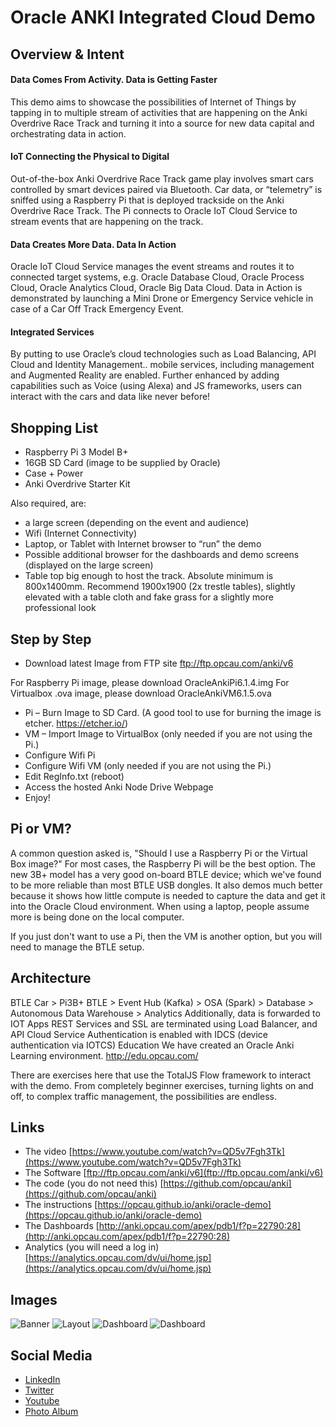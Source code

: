 # Oracle ANKI Integrated Cloud Demo
## Overview & Intent
#### Data Comes From Activity. Data is Getting Faster
This demo aims to showcase the possibilities of Internet of Things by tapping in to multiple stream of activities that are happening on the Anki Overdrive Race Track and turning it into a source for new data capital and orchestrating data in action.

#### IoT Connecting the Physical to Digital
Out-of-the-box Anki Overdrive Race Track game play involves smart cars controlled by smart devices paired via Bluetooth. Car data, or “telemetry” is sniffed using a Raspberry Pi that is deployed trackside on the Anki Overdrive Race Track. The Pi connects to Oracle IoT Cloud Service to stream events that are happening on the track.

#### Data Creates More Data. Data In Action
Oracle IoT Cloud Service manages the event streams and routes it to connected target systems, e.g. Oracle Database Cloud, Oracle Process Cloud, Oracle Analytics Cloud, Oracle Big Data Cloud. Data in Action is demonstrated by launching a Mini Drone or Emergency Service vehicle in case of a Car Off Track Emergency Event.

#### Integrated Services
By putting to use Oracle’s cloud technologies such as Load Balancing, API Cloud and Identity Management.. mobile services, including management and Augmented Reality are enabled. Further enhanced by adding capabilities such as Voice (using Alexa) and JS frameworks, users can interact with the cars and data like never before!

## Shopping List
* Raspberry Pi 3 Model B+
* 16GB SD Card (image to be supplied by Oracle)
* Case + Power
* Anki Overdrive Starter Kit

Also required, are:
* a large screen (depending on the event and audience)
* Wifi (Internet Connectivity)
* Laptop, or Tablet with Internet browser to “run” the demo
* Possible additional browser for the dashboards and demo screens (displayed on the large screen)
* Table top big enough to host the track. Absolute minimum is 800x1400mm. Recommend 1900x1900 (2x trestle tables), slightly elevated with a table cloth and fake grass for a slightly more professional look

## Step by Step
* Download latest Image from FTP site
ftp://ftp.opcau.com/anki/v6

For Raspberry Pi image, please download OracleAnkiPi6.1.4.img
For Virtualbox .ova image, please download OracleAnkiVM6.1.5.ova
* Pi – Burn Image to SD Card. (A good tool to use for burning the image is etcher. https://etcher.io/)
* VM – Import Image to VirtualBox (only needed if you are not using the Pi.)
* Configure Wifi Pi
* Configure Wifi VM (only needed if you are not using the Pi.)
* Edit RegInfo.txt (reboot)
* Access the hosted Anki Node Drive Webpage
* Enjoy!

## Pi or VM?
A common question asked is, "Should I use a Raspberry Pi or the Virtual Box image?"
For most cases, the Raspberry Pi will be the best option.  The new 3B+ model has a very good on-board BTLE device; which we've found to be more reliable than most BTLE USB dongles.  It also demos much better because it shows how little compute is needed to capture the data and get it into the Oracle Cloud environment.  When using a laptop, people assume more is being done on the local computer.

If you just don't want to use a Pi, then the VM is another option, but you will need to manage the BTLE setup.

## Architecture
BTLE Car > Pi3B+ BTLE > Event Hub (Kafka) > OSA (Spark) > Database > Autonomous Data Warehouse > Analytics
Additionally, data is forwarded to IOT Apps
REST Services and SSL are terminated using Load Balancer, and API Cloud Service
Authentication is enabled with IDCS (device authentication via IOTCS)
Education
We have created an Oracle Anki Learning environment.
http://edu.opcau.com/

There are exercises here that use the TotalJS Flow framework to interact with the demo.
From completely beginner exercises, turning lights on and off, to complex traffic management, the possibilities are endless.

## Links
* The video [https://www.youtube.com/watch?v=QD5v7Fgh3Tk](https://www.youtube.com/watch?v=QD5v7Fgh3Tk)
* The Software [ftp://ftp.opcau.com/anki/v6](ftp://ftp.opcau.com/anki/v6)
* The code (you do not need this) [https://github.com/opcau/anki](https://github.com/opcau/anki)
* The instructions [https://opcau.github.io/anki/oracle-demo](https://opcau.github.io/anki/oracle-demo)
* The Dashboards [http://anki.opcau.com/apex/pdb1/f?p=22790:28](http://anki.opcau.com/apex/pdb1/f?p=22790:28)
* Analytics (you will need a log in) [https://analytics.opcau.com/dv/ui/home.jsp](https://analytics.opcau.com/dv/ui/home.jsp)

## Images
![Banner](https://opcau.github.io/anki/images/1604IMG_5226_Anki.jpg)
![Layout](https://opcau.github.io/anki/images/20170919_105622.jpg)
![Dashboard](https://opcau.github.io/anki/images/20180309_132711.jpg)
![Dashboard](https://opcau.github.io/anki/images/IMG_20180410_133814.jpg)

## Social Media
* [LinkedIn](https://www.linkedin.com/search/results/content/?keywords=oracle%20anki&origin=SWITCH_SEARCH_VERTICAL)
* [Twitter](https://twitter.com/search?f=tweets&vertical=default&q=oracle%20anki&src=typd)
* [Youtube](https://www.youtube.com/results?search_query=oracle+anki)
* [Photo Album](https://goo.gl/photos/Ba7dqqPfmgX37vbv6)
